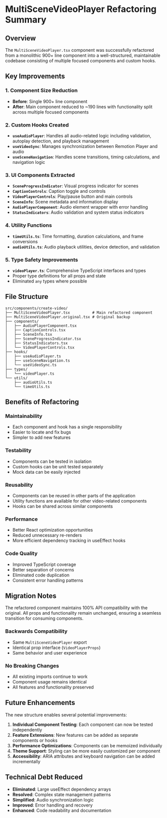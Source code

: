 # MultiSceneVideoPlayer Refactoring Summary

## Overview
The `MultiSceneVideoPlayer.tsx` component was successfully refactored from a monolithic 900+ line component into a well-structured, maintainable codebase consisting of multiple focused components and custom hooks.

## Key Improvements

### 1. **Component Size Reduction**
- **Before**: Single 900+ line component
- **After**: Main component reduced to ~190 lines with functionality split across multiple focused components

### 2. **Custom Hooks Created**
- **`useAudioPlayer`**: Handles all audio-related logic including validation, autoplay detection, and playback management
- **`useVideoSync`**: Manages synchronization between Remotion Player and audio
- **`useSceneNavigation`**: Handles scene transitions, timing calculations, and navigation logic

### 3. **UI Components Extracted**
- **`SceneProgressIndicator`**: Visual progress indicator for scenes
- **`CaptionControls`**: Caption toggle and controls
- **`VideoPlayerControls`**: Play/pause button and main controls
- **`SceneInfo`**: Scene metadata and information display
- **`AudioPlayerComponent`**: Audio element wrapper with error handling
- **`StatusIndicators`**: Audio validation and system status indicators

### 4. **Utility Functions**
- **`timeUtils.ts`**: Time formatting, duration calculations, and frame conversions
- **`audioUtils.ts`**: Audio playback utilities, device detection, and validation

### 5. **Type Safety Improvements**
- **`videoPlayer.ts`**: Comprehensive TypeScript interfaces and types
- Proper type definitions for all props and state
- Eliminated `any` types where possible

## File Structure

```
src/components/create-video/
├── MultiSceneVideoPlayer.tsx          # Main refactored component
├── MultiSceneVideoPlayer.original.tsx # Original backup
├── components/
│   ├── AudioPlayerComponent.tsx
│   ├── CaptionControls.tsx
│   ├── SceneInfo.tsx
│   ├── SceneProgressIndicator.tsx
│   ├── StatusIndicators.tsx
│   └── VideoPlayerControls.tsx
├── hooks/
│   ├── useAudioPlayer.ts
│   ├── useSceneNavigation.ts
│   └── useVideoSync.ts
├── types/
│   └── videoPlayer.ts
└── utils/
    ├── audioUtils.ts
    └── timeUtils.ts
```

## Benefits of Refactoring

### **Maintainability**
- Each component and hook has a single responsibility
- Easier to locate and fix bugs
- Simpler to add new features

### **Testability**
- Components can be tested in isolation
- Custom hooks can be unit tested separately
- Mock data can be easily injected

### **Reusability**
- Components can be reused in other parts of the application
- Utility functions are available for other video-related components
- Hooks can be shared across similar components

### **Performance**
- Better React optimization opportunities
- Reduced unnecessary re-renders
- More efficient dependency tracking in useEffect hooks

### **Code Quality**
- Improved TypeScript coverage
- Better separation of concerns
- Eliminated code duplication
- Consistent error handling patterns

## Migration Notes

The refactored component maintains 100% API compatibility with the original. All props and functionality remain unchanged, ensuring a seamless transition for consuming components.

### **Backwards Compatibility**
- Same `MultiSceneVideoPlayer` export
- Identical prop interface (`VideoPlayerProps`)
- Same behavior and user experience

### **No Breaking Changes**
- All existing imports continue to work
- Component usage remains identical
- All features and functionality preserved

## Future Enhancements

The new structure enables several potential improvements:

1. **Individual Component Testing**: Each component can now be tested independently
2. **Feature Extensions**: New features can be added as separate components or hooks
3. **Performance Optimizations**: Components can be memoized individually
4. **Theme Support**: Styling can be more easily customized per component
5. **Accessibility**: ARIA attributes and keyboard navigation can be added incrementally

## Technical Debt Reduced

- **Eliminated**: Large useEffect dependency arrays
- **Resolved**: Complex state management patterns
- **Simplified**: Audio synchronization logic
- **Improved**: Error handling and recovery
- **Enhanced**: Code readability and documentation
